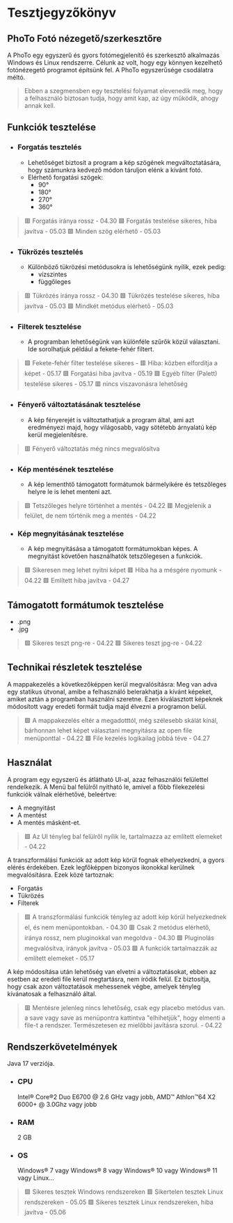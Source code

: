 # Tesztjegyzőkönyv
## PhoTo Fotó nézegető/szerkesztőre

A PhoTo egy egyszerű és gyors fotómegjelenítő és szerkesztő alkalmazás Windows és Linux rendszerre.
Célunk az volt, hogy egy könnyen kezelhető fotónézegető programot építsünk fel. A PhoTo egyszerűsége csodálatra méltó.


> Ebben a szegmensben egy tesztelési folyamat elevenedik meg, hogy a felhasználó biztosan tudja, hogy amit kap, az úgy működik, ahogy annak kell.


## Funkciók tesztelése
* ###  Forgatás tesztelés
  - Lehetőséget biztosít a program a kép szögének megváltoztatására, hogy számunkra kedvező módon táruljon elénk a kívánt fotó.
  - Elérhető forgatási szögek: 
    - 90°
    - 180°
    - 270°
    - 360°

> 🟥 Forgatás iránya rossz - 04.30
> 🟩 Forgatás testelése sikeres, hiba javítva - 05.03
> 🟩 Minden szög elérhető - 05.03

* ###  Tükrözés tesztelés
  - Különböző tükrözési metódusokra is lehetőségünk nyílik, ezek pedig: 
    -   vízszintes
    -   függőleges

> 🟥 Tükrözés iránya rossz - 04.30
> 🟩 Tükrözés testelése sikeres, hiba javítva - 05.03
> 🟩 Mindkét metódus elérhető - 05.03

* ###  Filterek tesztelése
  - A programban lehetőségünk van különféle szűrők közül választani. Ide sorolhatjuk például a fekete-fehér filtert.   

> 🟩 Fekete-fehér filter testelése sikeres - 🟥 Hiba: közben elfordítja a képet - 05.17
> 🟩 Forgatási hiba javítva - 05.19
> 🟩 Egyéb filter (Palett) testelése sikeres - 05.17
> 🟥 nincs viszavonásra lehetőség

* ###  Fényerő változtatásának tesztelése
  - A kép fényerejét is változtathatjuk a program által, ami azt eredményezi majd, hogy világosabb, vagy sötétebb árnyalatú kép kerül megjelenítésre.

> 🟥 Fényerő változtatás még nincs megvalósítva
  
* ###  Kép mentésének tesztelése
  - A kép lementhtő támogatott formátumok bármelyikére és tetszőleges helyre le is lehet menteni azt.

> 🟩 Tetszőleges helyre történhet a mentés - 04.22
> 🟥 Megjelenik a felület, de nem történik meg a mentés - 04.22

* ###  Kép megnyitásának tesztelése
  - A kép megnyitásása a támogatott formátumokban képes. A megnyitást követően használhatók tetszőlegesen a funkciók.

> 🟩 Sikeresen meg lehet nyitni képet 🟥 Hiba ha a mésgére nyomunk - 04.22
> 🟩 Említett hiba javítva - 04.27

## Támogatott formátumok tesztelése
   * .png 
   * .jpg

> 🟩 Sikeres teszt png-re - 04.22
> 🟩 Sikeres teszt jpg-re - 04.22
 
## Technikai részletek tesztelése
A mappakezelés a következőképpen kerül megvalósításra: Meg van adva egy statikus útvonal, amibe a felhasználó belerakhatja a kívánt képeket, amiket aztán a programban használni szeretne. Ezen kiválasztott képeknek módosított vagy eredeti formáit tudja majd élvezni a programon belül.

> 🟩 A mappakezelés eltér a megadotttól, még szélesebb skálát kínál, bárhonnan lehet képet választani megnyitásra az open file menüponttal - 04.22
> 🟩 File kezelés logikailag jobbá téve - 04.27

## Használat

A program egy egyszerű és átlátható UI-al, azaz felhasználói felülettel rendelkezik. A Menü bal felülről nyitható le, amivel a főbb filekezelési funkciók válnak elérhetővé, beleértve:
  * A megnyitást
  * A mentést
  * A mentés másként-et.
  
  > 🟩 Az UI tényleg bal felülről nyílik le, tartalmazza az említett elemeket - 04.22
  
 A transzformálási funkciók az adott kép körül fognak elhelyezkedni, a gyors elérés érdekében. Ezek legfőképpen bizonyos ikonokkal kerülnek megvalósításra. Ezek közé tartoznak:
  * Forgatás
  * Tükrözés
  * Filterek

  > 🟩 A transzformálási funkciók tényleg az adott kép körül helyezkednek el, és nem menüpontokban. - 04.30
  > 🟥 Csak 2 metódus elérhető, iránya rossz, nem pluginokkal van megoldva - 04.30
  > 🟩 Pluginolás megvalósítva, irányok javítva - 05.03
  > 🟩 A funkciók tartalmazzák az említett elemeket - 05.17
  
A kép módosítása után lehetőség van elvetni a változtatásokat, ebben az esetben az eredeti file kerül megtartásra, nem íródik felül.
Ez biztosítja, hogy csak azon változtatások mehessenek végbe, amelyek tényleg kívánatosak a felhasználó által.

> 🟥 Mentésre jelenleg nincs lehetőség, csak egy placebo metódus van. a save vagy save as menüpontra kattintva "elhihetjük", hogy elmenti a file-t a rendszer. Természetesen ez mielőbbi javításra szorul. - 04.22


## Rendszerkövetelmények

Java 17 verziója.

* ### CPU 
  Intel® Core®2 Duo E6700 @ 2.6 GHz vagy jobb, AMD™ Athlon™64 X2 6000+ @ 3.0Ghz vagy jobb
* ### RAM
  2 GB
* ### OS
  Windows® 7 vagy Windows® 8 vagy Windows® 10 vagy Windows® 11 vagy Linux...
  
> 🟩 Sikeres tesztek Windows rendszereken
> 🟥 Sikertelen tesztek Linux rendszereken - 05.05
> 🟩 Sikeres tesztek Linux rendszereken, hiba javítva - 05.06


